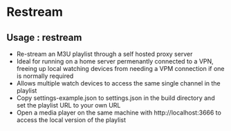 # Restream
## Usage : restream

- Re-stream an M3U playlist through a self hosted proxy server
- Ideal for running on a home server permenantly connected to a VPN, freeing up local watching devices from needing a VPM connection if one is normally required
- Allows multiple watch devices to access the same single channel in the playlist
- Copy settings-example.json to settings.json in the build directory and set the playlist URL to your own URL
- Open a media player on the same machine with http://localhost:3666 to access the local version of the playlist